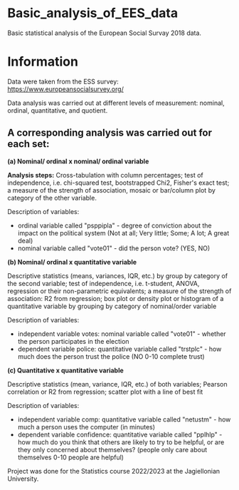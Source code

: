 # Basic_analysis_of_EES_data
Basic statistical analysis of the European Social Survay 2018 data.

# Information
Data were taken from the ESS survey: https://www.europeansocialsurvey.org/

Data analysis was carried out at different levels of measurement: nominal, ordinal, quantitative, and quotient.


## A corresponding analysis was carried out for each set:
**(a) Nominal/ ordinal x nominal/ ordinal variable**

**Analysis steps:** Cross-tabulation with column percentages; test of independence, i.e. chi-squared test, bootstrapped Chi2, Fisher's exact test; a measure of the strength of association, mosaic or bar/column plot by category of the other variable.

Description of variables:
- ordinal variable called "psppipla" - degree of conviction about the impact on the political system (Not at all; Very
little; Some; A lot; A great deal)
- nominal variable called "vote01" - did the person vote? (YES, NO)

**(b) Nominal/ ordinal x quantitative variable**

Descriptive statistics (means, variances, IQR, etc.) by group by category of the second variable; test of independence, i.e. t-student, ANOVA, regression or their non-parametric equivalents; a measure of the strength of association: R2 from regression; box plot or density plot or histogram of a quantitative variable by grouping by category of nominal/order variable

Description of variables:
- independent variable votes: nominal variable called "vote01" - whether the person participates in the election
- dependent variable police: quantitative variable called "trstplc" - how much does the person trust the police (NO 0-10 complete trust)

**(c) Quantitative x quantitative variable**

Descriptive statistics (mean, variance, IQR, etc.) of both variables; Pearson correlation or R2 from regression; scatter plot with a line of best fit

Description of variables:
- independent variable comp: quantitative variable called "netustm" - how much a person uses the computer (in minutes)
- dependent variable confidence: quantitative variable called "pplhlp" - how much do you think that others are likely to try to be helpful, or are they only concerned about themselves? (people only care about themselves 0-10 people are helpful)

Project was done for the Statistics course 2022/2023 at the Jagiellonian University.
